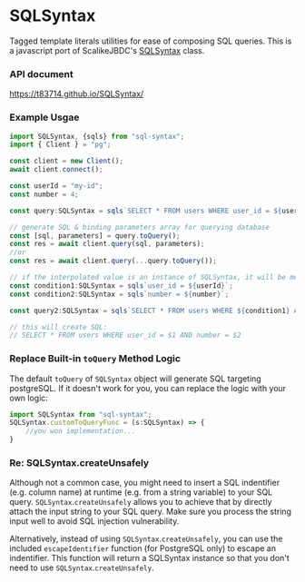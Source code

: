 # SQLSyntax

Tagged template literals utilities for ease of composing SQL queries. 
This is a javascript port of ScalikeJBDC's [SQLSyntax](http://scalikejdbc.org/documentation/sql-interpolation.html#sqlsyntax) class.

### API document

https://t83714.github.io/SQLSyntax/

### Example Usgae

```typescript
import SQLSyntax, {sqls} from "sql-syntax";
import { Client } = "pg";

const client = new Client();
await client.connect();

const userId = "my-id";
const number = 4;

const query:SQLSyntax = sqls`SELECT * FROM users WHERE user_id = ${userId} AND number = ${number}`;

// generate SQL & binding parameters array for querying database
const [sql, parameters] = query.toQuery();
const res = await client.query(sql, parameters);
//or 
const res = await client.query(...query.toQuery());

// if the interpolated value is an instance of SQLSyntax, it will be merge into the SQL query
const condition1:SQLSyntax = sqls`user_id = ${userId}`;
const condition2:SQLSyntax = sqls`number = ${number}`;

const query2:SQLSyntax = sqls`SELECT * FROM users WHERE ${condition1} AND ${condition2}`;

// this will create SQL: 
// SELECT * FROM users WHERE user_id = $1 AND number = $2
```

### Replace Built-in `toQuery` Method Logic

The default `toQuery` of `SQLSyntax` object will generate SQL targeting postgreSQL.
If it doesn't work for you, you can replace the logic with your own logic:

```typescript
import SQLSyntax from "sql-syntax";
SQLSyntax.customToQueryFunc = (s:SQLSyntax) => {
    //you won implementation...
}
```

### Re: SQLSyntax.createUnsafely

Although not a common case, you might need to insert a SQL indentifier (e.g. column name) at runtime (e.g. from a string variable) to your SQL query.
`SQLSyntax`.`createUnsafely` allows you to achieve that by directly attach the input string to your SQL query.
Make sure you process the string input well to avoid SQL injection vulnerability.

Alternatively, instead of using `SQLSyntax`.`createUnsafely`, you can use the included `escapeIdentifier` function (for PostgreSQL only) to escape an indentifier. This function will return a SQLSyntax instance so that you don't need to use `SQLSyntax`.`createUnsafely`.
